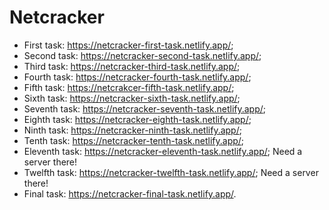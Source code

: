 # Netcracker
* First task: https://netcracker-first-task.netlify.app/;
* Second task: https://netcracker-second-task.netlify.app/;
* Third task: https://netcracker-third-task.netlify.app/;
* Fourth task: https://netcracker-fourth-task.netlify.app/;
* Fifth task: https://netcrakcer-fifth-task.netlify.app/;
* Sixth task: https://netcracker-sixth-task.netlify.app/;
* Seventh task: https://netcracker-seventh-task.netlify.app/;
* Eighth task: https://netcracker-eighth-task.netlify.app/;
* Ninth task: https://netcracker-ninth-task.netlify.app/;
* Tenth task: https://netcracker-tenth-task.netlify.app/;
* Eleventh task: https://netcracker-eleventh-task.netlify.app/; Need a server there!
* Twelfth task: https://netcracker-twelfth-task.netlify.app/; Need a server there!
* Final task: https://netcracker-final-task.netlify.app/.
